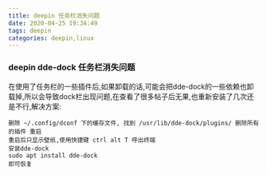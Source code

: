 ```yaml
---
title: deepin 任务栏消失问题
date: 2020-04-25 19:34:49
tags: deepin
categories: deepin,linux
---
```

### deepin dde-dock 任务栏消失问题
在使用了任务栏的一些插件后,如果卸载的话,可能会把dde-dock的一些依赖也卸载掉,所以会导致dock栏出现问题,在查看了很多帖子后无果,也重新安装了几次还是不行,解决方案: 
```
删除 ~/.config/dconf 下的缓存文件, 找到 /usr/lib/dde-dock/plugins/ 删除所有的插件 重启
重启后只显示壁纸,使用快捷键 ctrl alt T 呼出终端
安装dde-dock
sudo apt install dde-dock
即可恢复


